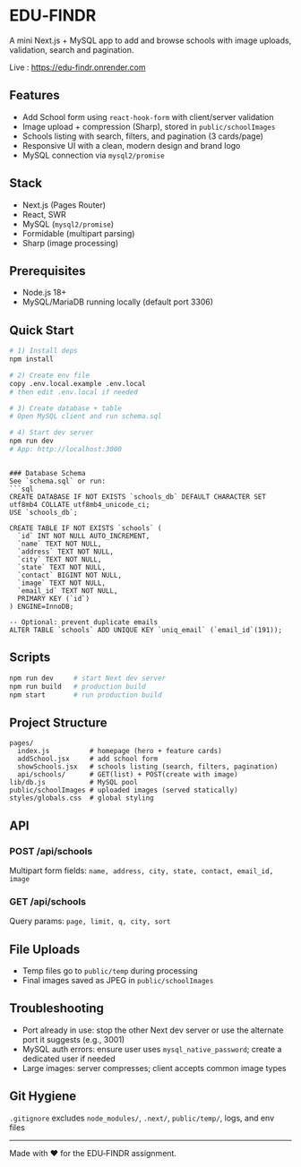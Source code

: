 # EDU‑FINDR

A mini Next.js + MySQL app to add and browse schools with image uploads, validation, search and pagination.

Live : https://edu-findr.onrender.com

## Features
- Add School form using `react-hook-form` with client/server validation
- Image upload + compression (Sharp), stored in `public/schoolImages`
- Schools listing with search, filters, and pagination (3 cards/page)
- Responsive UI with a clean, modern design and brand logo
- MySQL connection via `mysql2/promise`

## Stack
- Next.js (Pages Router)
- React, SWR
- MySQL (`mysql2/promise`)
- Formidable (multipart parsing)
- Sharp (image processing)

## Prerequisites
- Node.js 18+
- MySQL/MariaDB running locally (default port 3306)

## Quick Start
```bash
# 1) Install deps
npm install

# 2) Create env file
copy .env.local.example .env.local
# then edit .env.local if needed

# 3) Create database + table
# Open MySQL client and run schema.sql

# 4) Start dev server
npm run dev
# App: http://localhost:3000
```

```

### Database Schema
See `schema.sql` or run:
```sql
CREATE DATABASE IF NOT EXISTS `schools_db` DEFAULT CHARACTER SET utf8mb4 COLLATE utf8mb4_unicode_ci;
USE `schools_db`;

CREATE TABLE IF NOT EXISTS `schools` (
  `id` INT NOT NULL AUTO_INCREMENT,
  `name` TEXT NOT NULL,
  `address` TEXT NOT NULL,
  `city` TEXT NOT NULL,
  `state` TEXT NOT NULL,
  `contact` BIGINT NOT NULL,
  `image` TEXT NOT NULL,
  `email_id` TEXT NOT NULL,
  PRIMARY KEY (`id`)
) ENGINE=InnoDB;

-- Optional: prevent duplicate emails
ALTER TABLE `schools` ADD UNIQUE KEY `uniq_email` (`email_id`(191));
```

## Scripts
```bash
npm run dev     # start Next dev server
npm run build   # production build
npm start       # run production build
```

## Project Structure
```
pages/
  index.js          # homepage (hero + feature cards)
  addSchool.jsx     # add school form
  showSchools.jsx   # schools listing (search, filters, pagination)
  api/schools/      # GET(list) + POST(create with image)
lib/db.js           # MySQL pool
public/schoolImages # uploaded images (served statically)
styles/globals.css  # global styling
```

## API
### POST /api/schools
Multipart form fields: `name, address, city, state, contact, email_id, image`

### GET /api/schools
Query params: `page, limit, q, city, sort`

## File Uploads
- Temp files go to `public/temp` during processing
- Final images saved as JPEG in `public/schoolImages`

## Troubleshooting
- Port already in use: stop the other Next dev server or use the alternate port it suggests (e.g., 3001)
- MySQL auth errors: ensure user uses `mysql_native_password`; create a dedicated user if needed
- Large images: server compresses; client accepts common image types

## Git Hygiene
`.gitignore` excludes `node_modules/`, `.next/`, `public/temp/`, logs, and env files

---
Made with ❤️ for the EDU‑FINDR assignment.
